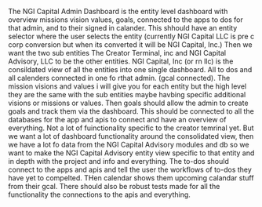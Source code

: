 The NGI Capital Admin Dashboard is the entity level dashboard with overview missions vision values, goals, connected to the apps to dos for that admin, and to their signed in calander. This shhould have an entity selector where the user selects the entity (currently NGI Capital LLC is pre c corp conversion but when its converted it will be NGI Capital, Inc.) Then we want the two sub entities The Creator Terminal, inc and NGI Capital Advisory, LLC to be the other entities. NGI Capital, Inc (or rn llc) is the consildated view of all the entities into one single dashboard. All to dos and all calenders connected in one fo rthat admin. (gcal connected). The mission visions and values i will give you for each entity but the high level they are the same with the sub entities maybe havbing specific additional visions or missions or values. Then goals should allow the admin to create goals and track them via the dashboard. This should be connected to all the databases for the app and apis to connect and have an overview of everything. Not a lot of fuinctionality specific to the creator temrinal yet. But we want a lot of dashboard functionality around the consolidated view, then we have a lot fo data from the NGI Capital Advisory modules and db so we want to make the NGI Capital Advisory entity view specific to that entity and in depth with the project and info and everything. The to-dos should connect to the apps and apis and tell the user the workflows of to-dos they have yet to compelted. THen calendar shows them upcoming calandar stuff from their gcal. There should also be robust tests made for all the functionality the connections to the apis and everything. 